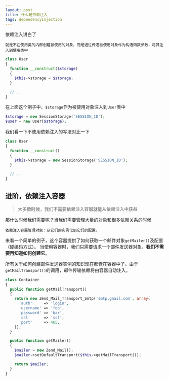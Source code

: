 ```yaml
---
layout: post
title: 什么是依赖注入
tags: dependencyInjection
---
```

依赖注入讲白了
```
就是不在使用类的内部创建被使用的对象，而是通过传递被使用对象作为构造函数参数，将其注入到使用类中
```

```php
class User
{
  function __construct($storage)
  {
    $this->storage = $storage;
  }

  // ...
}
```
在上面这个例子中，`$storage`作为被使用对象注入到`User`类中
```php
$storage = new SessionStorage('SESSION_ID');
$user = new User($storage);
```

我们看一下不使用依赖注入的写法对比一下
```php
class User
{
  function __construct()
  {
    $this->storage = new SessionStorage('SESSION_ID');
  }

  // ...
}
```
## 进阶，依赖注入容器
>大多数时候，我们不需要依赖注入容器就能从依赖注入中获益

那什么时候我们需要呢？当我们需要管理大量的对象和很多依赖关系的时候
```
依赖注入容器管理对象：从它们的实例化到它们的配置。
```
来看一个简单的例子，这个容器提供了如何获取一个邮件对象`getMailer()`及配置（硬编码方式）。
当使用容器时，我们只需要请求一个邮件发送器对象，**我们不需要再知道如何创建它**。

所有关于如何创建邮件发送器实例的知识现在都嵌在容器中了。由于`getMailTransport()`的调用，邮件传输依赖将由容器自动注入。
```php
class Container
{
  public function getMailTransport()
  {
    return new Zend_Mail_Transport_Smtp('smtp.gmail.com', array(
      'auth'     => 'login',
      'username' => 'foo',
      'password' => 'bar',
      'ssl'      => 'ssl',
      'port'     => 465,
    ));
  }

  public function getMailer()
  {
    $mailer = new Zend_Mail();
    $mailer->setDefaultTransport($this->getMailTransport());

    return $mailer;
  }
}
```